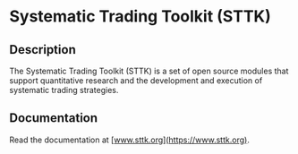 # Systematic Trading Toolkit (STTK)

## Description

The Systematic Trading Toolkit (STTK) is a set of open source modules that support quantitative research and the development and execution of systematic trading strategies.

## Documentation

Read the documentation at [www.sttk.org](https://www.sttk.org).

